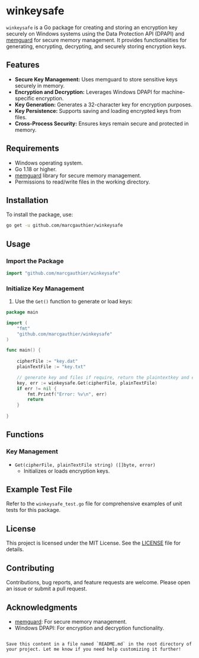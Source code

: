 
# winkeysafe

`winkeysafe` is a Go package for creating and storing an encryption key securely on Windows systems using the Data Protection API (DPAPI) and [memguard](https://github.com/awnumar/memguard) for secure memory management. It provides functionalities for generating, encrypting, decrypting, and securely storing encryption keys.

## Features

- **Secure Key Management:** Uses memguard to store sensitive keys securely in memory.
- **Encryption and Decryption:** Leverages Windows DPAPI for machine-specific encryption.
- **Key Generation:** Generates a 32-character key for encryption purposes.
- **Key Persistence:** Supports saving and loading encrypted keys from files.
- **Cross-Process Security:** Ensures keys remain secure and protected in memory.

## Requirements

- Windows operating system.
- Go 1.18 or higher.
- [memguard](https://github.com/awnumar/memguard) library for secure memory management.
- Permissions to read/write files in the working directory.

## Installation

To install the package, use:

```bash
go get -u github.com/marcgauthier/winkeysafe
```

## Usage

### Import the Package

```go
import "github.com/marcgauthier/winkeysafe"
```

### Initialize Key Management

1. Use the `Get()` function to generate or load keys:

```go
package main

import (
	"fmt"
	"github.com/marcgauthier/winkeysafe"
)

func main() {
	
	cipherFile := "key.dat"
	plainTextFile := "key.txt"

	// generate key and files if require, return the plaintextkey and error if any  
	key, err := winkeysafe.Get(cipherFile, plainTextFile)
	if err != nil {
		fmt.Printf("Error: %v\n", err)
		return
	}
	
}
```

## Functions

### Key Management

- `Get(cipherFile, plainTextFile string) ([]byte, error)`
  - Initializes or loads encryption keys.

## Example Test File

Refer to the `winkeysafe_test.go` file for comprehensive examples of unit tests for this package.

## License

This project is licensed under the MIT License. See the [LICENSE](LICENSE) file for details.

## Contributing

Contributions, bug reports, and feature requests are welcome. Please open an issue or submit a pull request.

## Acknowledgments

- [memguard](https://github.com/awnumar/memguard): For secure memory management.
- Windows DPAPI: For encryption and decryption functionality.
```

Save this content in a file named `README.md` in the root directory of your project. Let me know if you need help customizing it further!
